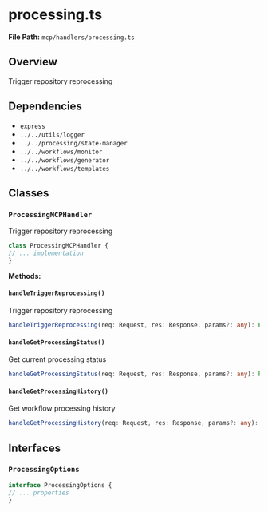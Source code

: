 # processing.ts

**File Path:** `mcp/handlers/processing.ts`

## Overview

Trigger repository reprocessing

## Dependencies

- `express`
- `../../utils/logger`
- `../../processing/state-manager`
- `../../workflows/monitor`
- `../../workflows/generator`
- `../../workflows/templates`

## Classes

### `ProcessingMCPHandler`

Trigger repository reprocessing

```typescript
class ProcessingMCPHandler {
// ... implementation
}
```

**Methods:**

#### `handleTriggerReprocessing()`

Trigger repository reprocessing

```typescript
handleTriggerReprocessing(req: Request, res: Response, params?: any): Promise<void> {
```

#### `handleGetProcessingStatus()`

Get current processing status

```typescript
handleGetProcessingStatus(req: Request, res: Response, params?: any): Promise<void> {
```

#### `handleGetProcessingHistory()`

Get workflow processing history

```typescript
handleGetProcessingHistory(req: Request, res: Response, params?: any): Promise<void> {
```

## Interfaces

### `ProcessingOptions`

```typescript
interface ProcessingOptions {
// ... properties
}
```

